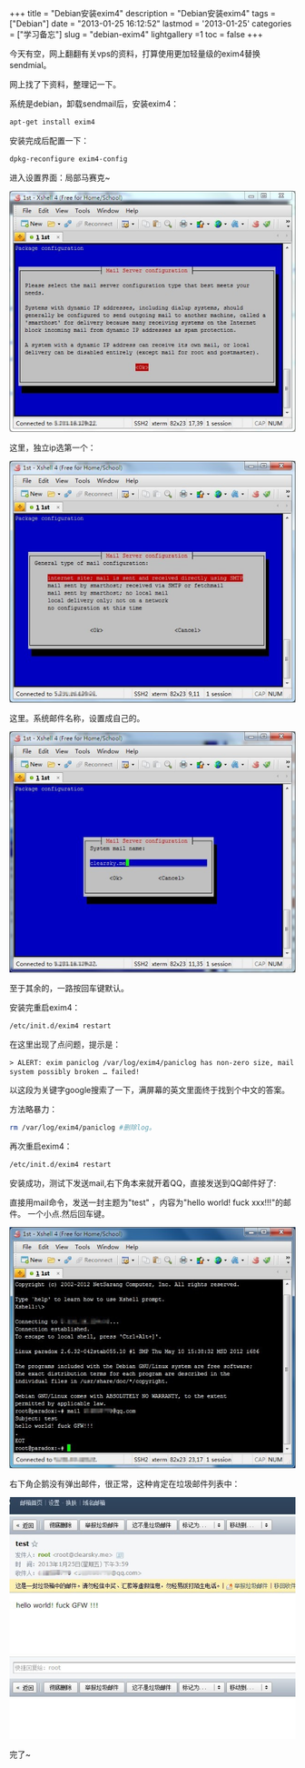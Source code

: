 +++
title = "Debian安装exim4"
description = "Debian安装exim4"
tags = ["Debian"]
date = "2013-01-25 16:12:52"
lastmod = '2013-01-25'
categories = ["学习备忘"]
slug = "debian-exim4"
lightgallery =1
toc = false
+++

今天有空，网上翻翻有关vps的资料，打算使用更加轻量级的exim4替换sendmial。

网上找了下资料，整理记一下。

系统是debian，卸载sendmail后，安装exim4：

```bash
apt-get install exim4
```
安装完成后配置一下：

```bash
dpkg-reconfigure exim4-config
```

进入设置界面：局部马赛克~

![exim4设置界面](2179408175.jpg "exim4设置界面")

这里，独立ip选第一个：

![exim4设置界面-1](4164473875.jpg "exim4设置界面-1")

这里。系统邮件名称，设置成自己的。

![exim4设置界面-1](860879479.jpg "exim4设置界面-1")

至于其余的，一路按回车键默认。

安装完重启exim4：

```bash
/etc/init.d/exim4 restart
```

在这里出现了点问题，提示是：

    > ALERT: exim paniclog /var/log/exim4/paniclog has non-zero size, mail system possibly broken … failed!

以这段为关键字google搜索了一下，满屏幕的英文里面终于找到个中文的答案。

方法略暴力：

```bash
rm /var/log/exim4/paniclog #删除log。
```

再次重启exim4：

```bash
/etc/init.d/exim4 restart
```

安装成功，测试下发送mail,右下角本来就开着QQ，直接发送到QQ邮件好了:

直接用mail命令，发送一封主题为"test" ，内容为"hello world! fuck xxx!!!"的邮件。
一个小点.然后回车键。

![发送邮件测试](1310163206.jpg "发送邮件测试")

右下角企鹅没有弹出邮件，很正常，这种肯定在垃圾邮件列表中：

![垃圾邮件](1138044468.jpg "垃圾邮件")

完了~
